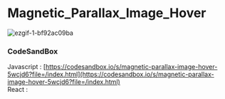 # Magnetic_Parallax_Image_Hover

![ezgif-1-bf92ac09ba](https://github.com/MontaKr/CSS_Practice/assets/115155803/9324cdcd-de80-433a-bd85-fa8e531ac64b)

### CodeSandBox

Javascript : [https://codesandbox.io/s/magnetic-parallax-image-hover-5wcjd6?file=/index.html](https://codesandbox.io/s/magnetic-parallax-image-hover-5wcjd6?file=/index.html) \
React : []()
